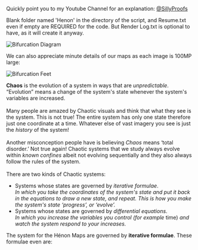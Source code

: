 Quickly point you to my Youtube Channel for an explanation: [@SillyProofs](https://www.youtube.com/@SillyProofs)

Blank folder named 'Henon' in the directory of the script, and Resume.txt even if empty are REQUIRED for the code. But Render Log.txt is optional to have, as it will create it anyway.

![Bifurcation Diagram](https://i.imgur.com/9fO61LJ.png)

We can also appreciate minute details of our maps as each image is 100MP large:

![Bifurcation Feet](https://i.imgur.com/GbkPX1Z.png)

**Chaos** is the evolution of a system in ways that are *unpredictable*.<br> “Evolution” means a change of the system's state whenever the system's variables are increased.<br><br>
Many people are amazed by Chaotic visuals and think that what they see is the system. This is not true! The entire system has only one state therefore just one coordinate at a time. Whatever else of vast imagery you see is just the *history* of the system!<br><br>
Another misconception people have is believing *Chaos* means ‘total disorder.’ Not true again! Chaotic systems that we study always evolve within *known confines* albeit not evolving sequentially and they also always follow the rules of the system.<br><br>
There are two kinds of Chaotic systems:<br>
- Systems whose states are governed by *iterative formulae*.<br>
 *In which you take the coordinates of the system's state and put it back in the equations to draw a new state, and repeat. This is how you make the system's state ‘progress’, or ‘evolve’.*
- Systems whose states are governed by *differential equations*.<br>
 *In which you increase the variables you control (for example* time) *and watch the system respond to your increases.*

The system for the Hénon Maps are governed by **iterative formulae**. These formulae even are:
